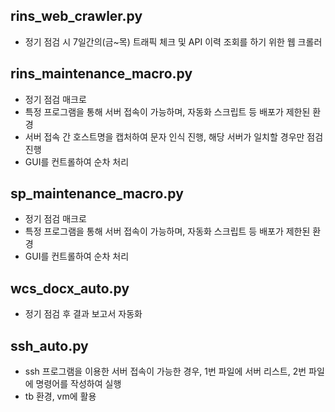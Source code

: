 ## rins_web_crawler.py
- 정기 점검 시 7일간의(금~목) 트래픽 체크 및 API 이력 조회를 하기 위한 웹 크롤러

## rins_maintenance_macro.py
- 정기 점검 매크로
- 특정 프로그램을 통해 서버 접속이 가능하며, 자동화 스크립트 등 배포가 제한된 환경
- 서버 접속 간 호스트명을 캡처하여 문자 인식 진행, 해당 서버가 일치할 경우만 점검 진행
- GUI를 컨트롤하여 순차 처리

## sp_maintenance_macro.py
- 정기 점검 매크로
- 특정 프로그램을 통해 서버 접속이 가능하며, 자동화 스크립트 등 배포가 제한된 환경
- GUI를 컨트롤하여 순차 처리

## wcs_docx_auto.py
- 정기 점검 후 결과 보고서 자동화

## ssh_auto.py
- ssh 프로그램을 이용한 서버 접속이 가능한 경우, 1번 파일에 서버 리스트, 2번 파일에 명령어를 작성하여 실행
- tb 환경, vm에 활용
